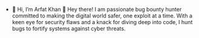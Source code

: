 - 👋 Hi, I’m Arfat Khan
👋 Hey there! I am passionate bug bounty hunter committed to making the digital world safer, one exploit at a time. With a keen eye for security flaws and a knack for diving deep into code, I hunt bugs to fortify systems against cyber threats.
<!---
ArfatKhan786/ArfatKhan786 is a ✨ special ✨ repository because its `README.md` (this file) appears on your GitHub profile.
You can click the Preview link to take a look at your changes.
--->
